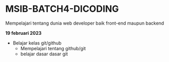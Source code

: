 # MSIB-BATCH4-DICODING
Mempelajari tentang dunia web developer baik front-end maupun backend

**19 februari 2023**
- Belajar kelas git/github
  * Mempelajari tentang github/git
  * belajar dasar dasar git
